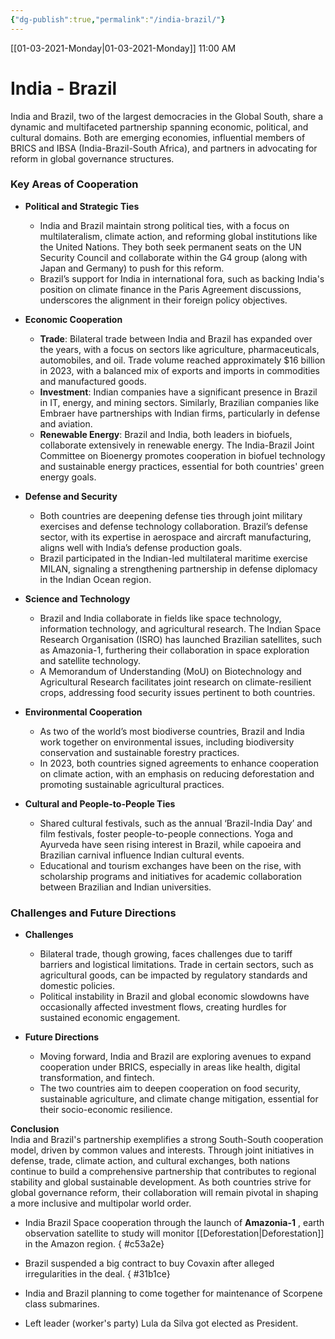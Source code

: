 ```yaml
---
{"dg-publish":true,"permalink":"/india-brazil/"}
---
```


[[01-03-2021-Monday\|01-03-2021-Monday]]  11:00 AM

# India - Brazil
India and Brazil, two of the largest democracies in the Global South, share a dynamic and multifaceted partnership spanning economic, political, and cultural domains. Both are emerging economies, influential members of BRICS and IBSA (India-Brazil-South Africa), and partners in advocating for reform in global governance structures.
### Key Areas of Cooperation

- **Political and Strategic Ties**
    
    - India and Brazil maintain strong political ties, with a focus on multilateralism, climate action, and reforming global institutions like the United Nations. They both seek permanent seats on the UN Security Council and collaborate within the G4 group (along with Japan and Germany) to push for this reform.
    - Brazil’s support for India in international fora, such as backing India's position on climate finance in the Paris Agreement discussions, underscores the alignment in their foreign policy objectives.
- **Economic Cooperation**
    
    - **Trade**: Bilateral trade between India and Brazil has expanded over the years, with a focus on sectors like agriculture, pharmaceuticals, automobiles, and oil. Trade volume reached approximately $16 billion in 2023, with a balanced mix of exports and imports in commodities and manufactured goods.
    - **Investment**: Indian companies have a significant presence in Brazil in IT, energy, and mining sectors. Similarly, Brazilian companies like Embraer have partnerships with Indian firms, particularly in defense and aviation.
    - **Renewable Energy**: Brazil and India, both leaders in biofuels, collaborate extensively in renewable energy. The India-Brazil Joint Committee on Bioenergy promotes cooperation in biofuel technology and sustainable energy practices, essential for both countries' green energy goals.
- **Defense and Security**
    
    - Both countries are deepening defense ties through joint military exercises and defense technology collaboration. Brazil’s defense sector, with its expertise in aerospace and aircraft manufacturing, aligns well with India’s defense production goals.
    - Brazil participated in the Indian-led multilateral maritime exercise MILAN, signaling a strengthening partnership in defense diplomacy in the Indian Ocean region.
- **Science and Technology**
    
    - Brazil and India collaborate in fields like space technology, information technology, and agricultural research. The Indian Space Research Organisation (ISRO) has launched Brazilian satellites, such as Amazonia-1, furthering their collaboration in space exploration and satellite technology.
    - A Memorandum of Understanding (MoU) on Biotechnology and Agricultural Research facilitates joint research on climate-resilient crops, addressing food security issues pertinent to both countries.
- **Environmental Cooperation**
    
    - As two of the world’s most biodiverse countries, Brazil and India work together on environmental issues, including biodiversity conservation and sustainable forestry practices.
    - In 2023, both countries signed agreements to enhance cooperation on climate action, with an emphasis on reducing deforestation and promoting sustainable agricultural practices.
- **Cultural and People-to-People Ties**
    
    - Shared cultural festivals, such as the annual ‘Brazil-India Day’ and film festivals, foster people-to-people connections. Yoga and Ayurveda have seen rising interest in Brazil, while capoeira and Brazilian carnival influence Indian cultural events.
    - Educational and tourism exchanges have been on the rise, with scholarship programs and initiatives for academic collaboration between Brazilian and Indian universities.

### Challenges and Future Directions

- **Challenges**
    
    - Bilateral trade, though growing, faces challenges due to tariff barriers and logistical limitations. Trade in certain sectors, such as agricultural goods, can be impacted by regulatory standards and domestic policies.
    - Political instability in Brazil and global economic slowdowns have occasionally affected investment flows, creating hurdles for sustained economic engagement.
- **Future Directions**
    
    - Moving forward, India and Brazil are exploring avenues to expand cooperation under BRICS, especially in areas like health, digital transformation, and fintech.
    - The two countries aim to deepen cooperation on food security, sustainable agriculture, and climate change mitigation, essential for their socio-economic resilience.

**Conclusion**  
India and Brazil's partnership exemplifies a strong South-South cooperation model, driven by common values and interests. Through joint initiatives in defense, trade, climate action, and cultural exchanges, both nations continue to build a comprehensive partnership that contributes to regional stability and global sustainable development. As both countries strive for global governance reform, their collaboration will remain pivotal in shaping a more inclusive and multipolar world order.

- India Brazil Space cooperation through the launch of **Amazonia-1** , earth observation satellite to study will monitor [[Deforestation\|Deforestation]] in the Amazon region.
{ #c53a2e}

- Brazil suspended a big contract to buy Covaxin after alleged irregularities in the deal.
{ #31b1ce}

- India and Brazil planning to come together for maintenance of Scorpene class submarines.
- Left leader (worker's party) Lula da Silva got elected as President.